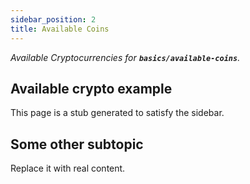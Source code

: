```yaml
---
sidebar_position: 2
title: Available Coins
---
```


_Available Cryptocurrencies for **`basics/available-coins`**._

## Available crypto example
This page is a stub generated to satisfy the sidebar.

## Some other subtopic
Replace it with real content.
